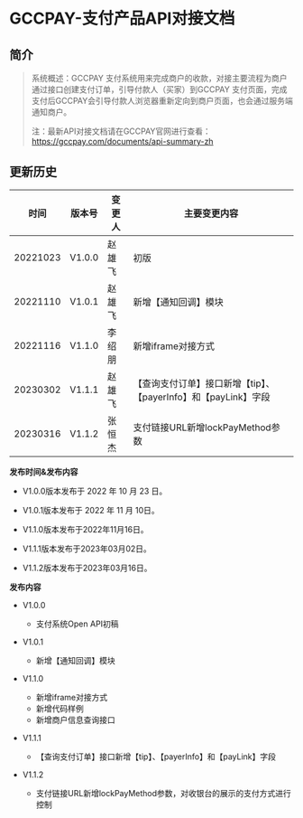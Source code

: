 # GCCPAY-支付产品API对接文档

## 简介

> 系统概述：GCCPAY 支付系统用来完成商户的收款，对接主要流程为商户通过接口创建支付订单，引导付款人（买家）到GCCPAY 支付页面，完成支付后GCCPAY会引导付款人浏览器重新定向到商户页面，也会通过服务端通知商户。
>
> 注：最新API对接文档请在GCCPAY官网进行查看：https://gccpay.com/documents/api-summary-zh

## 更新历史

| **时间** | **版本号** | **变更人** | **主要变更内容**                                             |
| -------- | ---------- | ---------- | ------------------------------------------------------------ |
| 20221023 | V1.0.0     | 赵雄飞     | 初版                                                         |
| 20221110 | V1.0.1     | 赵雄飞     | 新增【通知回调】模块                                         |
| 20221116 | V1.1.0     | 李绍朋     | 新增iframe对接方式                                           |
| 20230302 | V1.1.1     | 赵雄飞     | 【查询支付订单】接口新增【tip】、【payerInfo】和【payLink】字段 |
| 20230316 | V1.1.2     | 张恒杰     | 支付链接URL新增lockPayMethod参数                             |

**发布时间&发布内容**

- V1.0.0版本发布于 2022 年 10 月 23 日。

- V1.0.1版本发布于 2022 年 11 月 10日。

- V1.1.0版本发布于2022年11月16日。

- V1.1.1版本发布于2023年03月02日。

- V1.1.2版本发布于2023年03月16日。

**发布内容**

- V1.0.0

  - 支付系统Open API初稿
  
- V1.0.1
  - 新增【通知回调】模块

* V1.1.0
  - 新增iframe对接方式
  - 新增代码样例
  - 新增商户信息查询接口
  

* V1.1.1
  - 【查询支付订单】接口新增【tip】、【payerInfo】和【payLink】字段

* V1.1.2
  - 支付链接URL新增lockPayMethod参数，对收银台的展示的支付方式进行控制